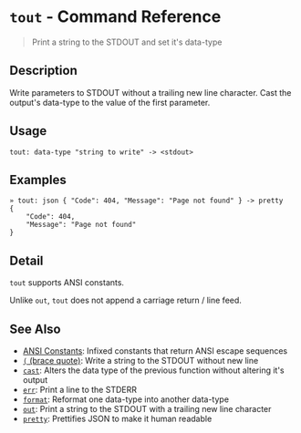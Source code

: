 # `tout` - Command Reference

> Print a string to the STDOUT and set it's data-type

## Description

Write parameters to STDOUT without a trailing new line character. Cast the
output's data-type to the value of the first parameter.

## Usage

    tout: data-type "string to write" -> <stdout>

## Examples

    » tout: json { "Code": 404, "Message": "Page not found" } -> pretty
    {
        "Code": 404,
        "Message": "Page not found"
    }

## Detail

`tout` supports ANSI constants.

Unlike `out`, `tout` does not append a carriage return / line feed.

## See Also

* [ANSI Constants](../user-guide/ansi.md):
  Infixed constants that return ANSI escape sequences
* [`(` (brace quote)](../commands/brace-quote.md):
  Write a string to the STDOUT without new line
* [`cast`](../commands/cast.md):
  Alters the data type of the previous function without altering it's output
* [`err`](../commands/err.md):
  Print a line to the STDERR
* [`format`](../commands/format.md):
  Reformat one data-type into another data-type
* [`out`](../commands/out.md):
  Print a string to the STDOUT with a trailing new line character
* [`pretty`](../commands/pretty.md):
  Prettifies JSON to make it human readable